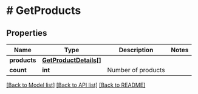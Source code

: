 # # GetProducts

## Properties

Name | Type | Description | Notes
------------ | ------------- | ------------- | -------------
**products** | [**GetProductDetails[]**](GetProductDetails.md) |  |
**count** | **int** | Number of products |

[[Back to Model list]](../../README.md#models) [[Back to API list]](../../README.md#endpoints) [[Back to README]](../../README.md)
